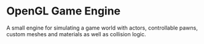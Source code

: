 # OpenGL Game Engine

A small engine for simulating a game world with actors, controllable pawns, custom meshes and materials as well as collision logic.
